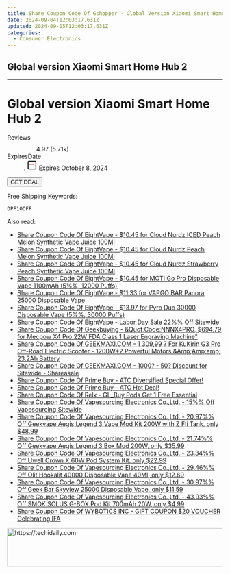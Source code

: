 ```yaml
---
title: Share Coupon Code Of Gshopper - Global Version Xiaomi Smart Home Hub 2
date: 2024-09-04T12:03:17.631Z
updated: 2024-09-05T12:03:17.631Z
categories:
  - Consumer Electronics
---
```


## Global version Xiaomi Smart Home Hub 2

<hr>
<main class="px-4 py-6 sm:p-6 md:px-8 md:py-10">
  <div class="mx-auto grid max-w-4xl grid-cols-1 lg:max-w-5xl lg:grid-cols-2 lg:gap-x-20">
    <div class="relative col-start-1 row-start-1 flex flex-col-reverse rounded-lg bg-gradient-to-t from-black/75 via-black/0 p-3 sm:row-start-2 sm:bg-none sm:p-0 lg:row-start-1">
      <h1 class="mt-1 text-lg font-semibold text-white sm:text-slate-900 md:text-2xl dark:sm:text-white">Global version Xiaomi Smart Home Hub 2</h1>
    </div>
        <dl class="row-start-2 mt-4 flex items-center text-xs font-medium sm:row-start-3 sm:mt-1 md:mt-2.5 lg:row-start-2">
      <dt class="sr-only">Reviews</dt>
      <dd class="flex items-center text-indigo-600 dark:text-indigo-400">
        <svg width="24" height="24" fill="none" aria-hidden="true" class="mr-1 stroke-current dark:stroke-indigo-500">
          <path d="m12 5 2 5h5l-4 4 2.103 5L12 16l-5.103 3L9 14l-4-4h5l2-5Z" stroke-width="2" stroke-linecap="round" stroke-linejoin="round" />
        </svg>
        <span>4.97 <span class="font-normal text-slate-400">(5.71k)</span></span>
      </dd>
      <dt class="sr-only">ExpiresDate</dt>
      <dd class="flex items-center">
        <svg width="2" height="2" aria-hidden="true" fill="currentColor" class="mx-3 text-slate-300">
          <circle cx="1" cy="1" r="1" />
        </svg>
        <svg width="24" height="24" viewBox="0 0 24 24" fill="none" stroke="currentColor" stroke-width="2">
          <rect x="3" y="3" width="18" height="18" rx="2" fill="#fff" />
          <path d="M6 10L18 10" stroke="red" stroke-width="2" fill="none" />
          <path d="M10 6L10 18" stroke="#fff" stroke-width="2" fill="none" />
        </svg>
        Expires October 8, 2024      </dd>
    </dl>
    <div class="col-start-1 row-start-3 mt-4 self-center sm:col-start-2 sm:row-span-2 sm:row-start-2 sm:mt-0 lg:col-start-1 lg:row-start-3 lg:row-end-4 lg:mt-6">
      <button type="button" onClick="javascript:window.open(decodeURIComponent('https%3A%2F%2Fwww.shareasale.com%2Fu.cfm%3Fd%3D1117913%26m%3D97331%26u%3D4338022'), '_blank');void(0);" class="rounded-lg bg-red-600 px-3 py-2 text-sm font-medium leading-6 text-white">GET DEAL</button>
    </div>
    <p class="col-start-1 mt-4 text-sm leading-6 sm:col-span-2 lg:col-span-1 lg:row-start-4 lg:mt-6 dark:text-slate-400">Free Shipping Keywords: </p>
    <p class="mt-4">
      <code class="bg-purple-900 p-4 text-sm font-bold tracking-widest text-white">DPF10OFF</code>
    </p>
  </div>
</main>
<span class="atpl-alsoreadstyle">Also read:</span>
<div><ul>
<li><a href="https://coupons.techidaily.com/coupon-1230722-share-59344-sale/"><u>Share Coupon Code Of EightVape - $10.45 for Cloud Nurdz ICED Peach Melon Synthetic Vape Juice 100Ml</u></a></li>
<li><a href="https://coupons.techidaily.com/coupon-1230721-share-59344-sale/"><u>Share Coupon Code Of EightVape - $10.45 for Cloud Nurdz Peach Melon Synthetic Vape Juice 100Ml</u></a></li>
<li><a href="https://coupons.techidaily.com/coupon-1230720-share-59344-sale/"><u>Share Coupon Code Of EightVape - $10.45 for Cloud Nurdz Strawberry Peach Synthetic Vape Juice 100Ml</u></a></li>
<li><a href="https://coupons.techidaily.com/coupon-1230730-share-59344-sale/"><u>Share Coupon Code Of EightVape - $10.45 for MOTI Go Pro Disposable Vape 1100mAh (5%%, 12000 Puffs)</u></a></li>
<li><a href="https://coupons.techidaily.com/coupon-1230724-share-59344-sale/"><u>Share Coupon Code Of EightVape - $11.33 for VAPGO BAR Panora 25000 Disposable Vape</u></a></li>
<li><a href="https://coupons.techidaily.com/coupon-1230725-share-59344-sale/"><u>Share Coupon Code Of EightVape - $13.97 for Pyro Duo 30000 Disposable Vape (5%%, 30000 Puffs)</u></a></li>
<li><a href="https://coupons.techidaily.com/coupon-1231117-share-59344-sale/"><u>Share Coupon Code Of EightVape - Labor Day Sale 22%% Off Sitewide</u></a></li>
<li><a href="https://coupons.techidaily.com/coupon-1231123-share-38812-sale/"><u>Share Coupon Code Of Geekbuying - &Quot;Code:NNNX4PRO, $694.79 for Mecpow X4 Pro 22W FDA Class 1 Laser Engraving Machine&quot;</u></a></li>
<li><a href="https://coupons.techidaily.com/coupon-997395-share-77450-sale/"><u>Share Coupon Code Of GEEKMAXI.COM - 1 309,99 ? For KuKirin G3 Pro Off-Road Electric Scooter - 1200W*2 Powerful Motors &Amp;Amp;amp; 23.2Ah Battery</u></a></li>
<li><a href="https://coupons.techidaily.com/coupon-761159-share-77450-sale/"><u>Share Coupon Code Of GEEKMAXI.COM - 1000? - 50? Discount for Sitewide - Shareasale</u></a></li>
<li><a href="https://coupons.techidaily.com/coupon-1231190-share-96806-sale/"><u>Share Coupon Code Of Prime Buy - ATC Diversified Special Offer!</u></a></li>
<li><a href="https://coupons.techidaily.com/coupon-1231188-share-96806-sale/"><u>Share Coupon Code Of Prime Buy - ATC Hot Deal!</u></a></li>
<li><a href="https://coupons.techidaily.com/coupon-1227862-share-92020-sale/"><u>Share Coupon Code Of Relx - GL_Buy Pods Get 1 Free Essential</u></a></li>
<li><a href="https://coupons.techidaily.com/coupon-1231110-share-90958-sale/"><u>Share Coupon Code Of Vapesourcing Electronics Co.,Ltd. - 15%% Off Vapesourcing Sitewide</u></a></li>
<li><a href="https://coupons.techidaily.com/coupon-1103377-share-90958-sale/"><u>Share Coupon Code Of Vapesourcing Electronics Co.,Ltd. - 20.97%% Off Geekvape Aegis Legend 3 Vape Mod Kit 200W with Z Fli Tank, only $48.99</u></a></li>
<li><a href="https://coupons.techidaily.com/coupon-1103379-share-90958-sale/"><u>Share Coupon Code Of Vapesourcing Electronics Co.,Ltd. - 21.74%% Off Geekvape Aegis Legend 3 Box Mod 200W, only $35.99</u></a></li>
<li><a href="https://coupons.techidaily.com/coupon-1087243-share-90958-sale/"><u>Share Coupon Code Of Vapesourcing Electronics Co.,Ltd. - 23.34%% Off Uwell Crown X 60W Pod System Kit, only $22.99</u></a></li>
<li><a href="https://coupons.techidaily.com/coupon-1122402-share-90958-sale/"><u>Share Coupon Code Of Vapesourcing Electronics Co.,Ltd. - 29.46%% Off Olit Hookalit 40000 Disposable Vape 40Ml, only $12.69</u></a></li>
<li><a href="https://coupons.techidaily.com/coupon-1114871-share-90958-sale/"><u>Share Coupon Code Of Vapesourcing Electronics Co.,Ltd. - 30.97%% Off Geek Bar Skyview 25000 Disposable Vape, only $11.59</u></a></li>
<li><a href="https://coupons.techidaily.com/coupon-1016304-share-90958-sale/"><u>Share Coupon Code Of Vapesourcing Electronics Co.,Ltd. - 43.93%% Off SMOK SOLUS G-BOX Pod Kit 700mAh 20W, only $4.99</u></a></li>
<li><a href="https://coupons.techidaily.com/coupon-1229298-share-153311-sale/"><u>Share Coupon Code Of WYBOTICS INC - GIFT COUPON $20 VOUCHER Celebrating IFA</u></a></li>
</ul></div>

<ins class="adsbygoogle"
      style="display:block"
      data-ad-client="ca-pub-7571918770474297"
      data-ad-slot="8358498916"
      data-ad-format="auto"
      data-full-width-responsive="true"></ins>
<!-- affiliate ads begin -->
<a href="https://coinrule.sjv.io/c/5597632/1958378/18409" target="_top" id="1958378">
  <img src="//a.impactradius-go.com/display-ad/18409-1958378" border="0" alt="https://techidaily.com" width="728" height="90"/>
</a>
<img height="0" width="0" src="https://coinrule.sjv.io/i/5597632/1958378/18409" style="position:absolute;visibility:hidden;" border="0" />
<!-- affiliate ads end -->